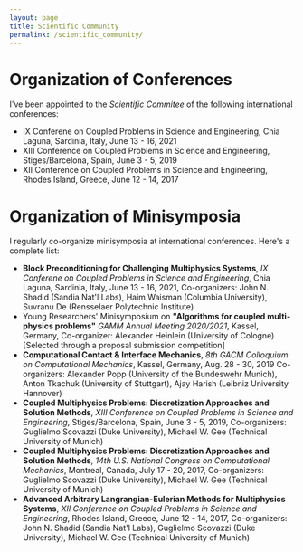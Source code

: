 ```yaml
---
layout: page
title: Scientific Community
permalink: /scientific_community/
---
```


# Organization of Conferences

I've been appointed to the _Scientific Commitee_ of the following international conferences:
- IX Conferene on Coupled Problems in Science and Engineering,
Chia Laguna, Sardinia, Italy, June 13 - 16, 2021
- XIII Conference on Coupled Problems in Science and Engineering,
Stiges/Barcelona, Spain, June 3 - 5, 2019
- XII Conference on Coupled Problems in Science and Engineering,
Rhodes Island, Greece, June 12 - 14, 2017

# Organization of Minisymposia

I regularly co-organize minisymposia at international conferences.
Here's a complete list:

- **Block Preconditioning for Challenging Multiphysics Systems**,
_IX Conferene on Coupled Problems in Science and Engineering_,
Chia Laguna, Sardinia, Italy, June 13 - 16, 2021,
Co-organizers:
John N. Shadid (Sandia Nat'l Labs),
Haim Waisman (Columbia University),
Suvranu De (Rensselaer Polytechnic Institute)
- Young Researchers' Minisymposium on **"Algorithms for coupled multi-physics problems"**
_GAMM Annual Meeting 2020/2021_,
Kassel, Germany,
Co-organizer:
Alexander Heinlein (University of Cologne)
\[Selected through a proposal submission competition\]
- **Computational Contact & Interface Mechanics**,
_8th GACM Colloquium on Computational Mechanics_,
Kassel, Germany, Aug. 28 - 30, 2019
Co-organizers:
Alexander Popp (University of the Bundeswehr Munich),
Anton Tkachuk (University of Stuttgart),
Ajay Harish (Leibniz University Hannover)
- **Coupled Multiphysics Problems: Discretization Approaches and Solution Methods**,
_XIII Conference on Coupled Problems in Science and Engineering_,
Stiges/Barcelona, Spain, June 3 - 5, 2019,
Co-organizers:
Guglielmo Scovazzi (Duke University),
Michael W. Gee (Technical University of Munich)
- **Coupled Multiphysics Problems: Discretization Approaches and Solution Methods**,
_14th U.S. National Congress on Computational Mechanics_,
Montreal, Canada, July 17 - 20, 2017,
Co-organizers:
Guglielmo Scovazzi (Duke University),
Michael W. Gee (Technical University of Munich)
- **Advanced Arbitrary Langrangian-Eulerian Methods for Multiphysics Systems**,
_XII Conference on Coupled Problems in Science and Engineering_,
Rhodes Island, Greece, June 12 - 14, 2017,
Co-organizers:
John N. Shadid (Sandia Nat'l Labs),
Guglielmo Scovazzi (Duke University),
Michael W. Gee (Technical University of Munich) 
